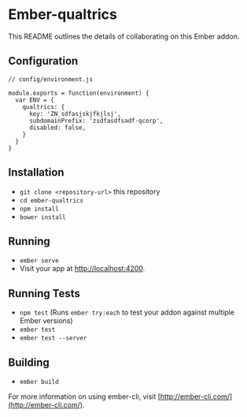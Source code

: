 # Ember-qualtrics

This README outlines the details of collaborating on this Ember addon.

## Configuration

```
// config/environment.js

module.exports = function(environment) {
  var ENV = {
    qualtrics: {
      key: 'ZN_sdfasjskjfkjlsj',
      subdomainPrefix: 'zsdfasdfsadf-qcorp',
      disabled: false,
    }
  }
}
```

## Installation

* `git clone <repository-url>` this repository
* `cd ember-qualtrics`
* `npm install`
* `bower install`

## Running

* `ember serve`
* Visit your app at [http://localhost:4200](http://localhost:4200).

## Running Tests

* `npm test` (Runs `ember try:each` to test your addon against multiple Ember versions)
* `ember test`
* `ember test --server`

## Building

* `ember build`

For more information on using ember-cli, visit [http://ember-cli.com/](http://ember-cli.com/).
